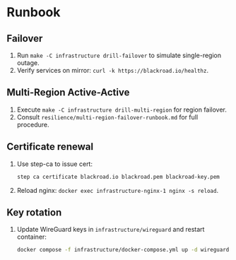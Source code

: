 # Runbook

## Failover
1. Run `make -C infrastructure drill-failover` to simulate single-region outage.
2. Verify services on mirror: `curl -k https://blackroad.io/healthz`.

## Multi-Region Active-Active
1. Execute `make -C infrastructure drill-multi-region` for region failover.
2. Consult `resilience/multi-region-failover-runbook.md` for full procedure.

## Certificate renewal
1. Use step-ca to issue cert:
   ```bash
   step ca certificate blackroad.io blackroad.pem blackroad-key.pem
   ```
2. Reload nginx: `docker exec infrastructure-nginx-1 nginx -s reload`.

## Key rotation
1. Update WireGuard keys in `infrastructure/wireguard` and restart container:
   ```bash
   docker compose -f infrastructure/docker-compose.yml up -d wireguard
   ```
